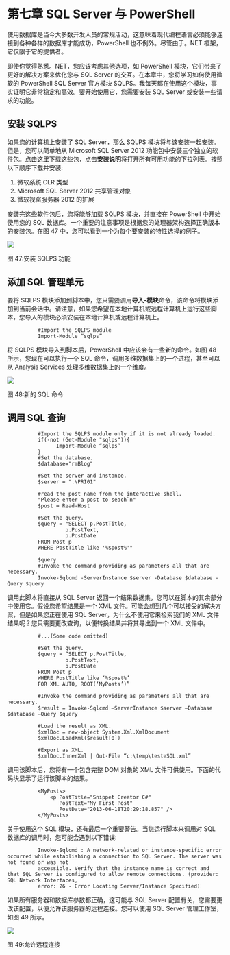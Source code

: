 # 第七章 SQL Server 与 PowerShell

使用数据库是当今大多数开发人员的常规活动，这意味着现代编程语言必须能够连接到各种各样的数据库才能成功，PowerShell 也不例外。尽管由于。NET 框架，它仅限于它的提供者。

即使你觉得熟悉。NET，您应该考虑其他选项，如 PowerShell 模块，它们带来了更好的解决方案来优化您与 SQL Server 的交互。在本章中，您将学习如何使用微软的 PowerShell SQL Server 官方模块 SQLPS。我每天都在使用这个模块，事实证明它非常稳定和高效。要开始使用它，您需要安装 SQL Server 或安装一些请求的功能。

## 安装 SQLPS

如果您的计算机上安装了 SQL Server，那么 SQLPS 模块将与该安装一起安装。但是，您可以简单地从 Microsoft SQL Server 2012 功能包中安装三个独立的软件包。[点击这里](http://www.microsoft.com/en-us/download/details.aspx?id=29065)下载这些包，点击**安装说明**将打开所有可用功能的下拉列表。按照以下顺序下载并安装:

1.  微软系统 CLR 类型
2.  Microsoft SQL Server 2012 共享管理对象
3.  微软视窗服务器 2012 的扩展

安装完这些软件包后，您将能够加载 SQLPS 模块，并直接在 PowerShell 中开始使用您的 SQL 数据库。一个重要的注意事项是根据您的处理器架构选择正确版本的安装包。在图 47 中，您可以看到一个为每个要安装的特性选择的例子。

![](../Images/image052.jpg)

图 47:安装 SQLPS 功能

## 添加 SQL 管理单元

要将 SQLPS 模块添加到脚本中，您只需要调用**导入-模块**命令，该命令将模块添加到当前会话中。请注意，如果您希望在本地计算机或远程计算机上运行这些脚本，您导入的模块必须安装在本地计算机或远程计算机上。

```
          #Import the SQLPS module
          Import-Module “sqlps”

```

将 SQLPS 模块导入到脚本后，PowerShell 中应该会有一些新的命令。如图 48 所示，您现在可以执行一个 SQL 命令，调用多维数据集上的一个进程，甚至可以从 Analysis Services 处理多维数据集上的一个维度。

![](../Images/image053.jpg)

图 48:新的 SQL 命令

## 调用 SQL 查询

```
          #Import the SQLPS module only if it is not already loaded.
          if(-not (Get-Module "sqlps")){
                Import-Module “sqlps”
          }
          #Set the database.
          $database="rmBlog"

          #Set the server and instance.
          $server = ".\PRI01"

          #read the post name from the interactive shell.
          "Please enter a post to seach`n"
          $post = Read-Host

          #Set the query.
          $query = "SELECT p.PostTitle,
                   p.PostText,
                   p.PostDate
          FROM Post p
          WHERE PostTitle like '%$post%'"

          $query
          #Invoke the command providing as parameters all that are necessary.
          Invoke-Sqlcmd -ServerInstance $server -Database $database -Query $query

```

调用此脚本将直接从 SQL Server 返回一个结果数据集，您可以在脚本的其余部分中使用它。假设您希望结果是一个 XML 文件。可能会想到几个可以接受的解决方案，但是如果您正在使用 SQL Server，为什么不使用它来检索我们的 XML 文件结果呢？您只需要更改查询，以便转换结果并将其导出到一个 XML 文件中。

```
          #...(Some code omitted)

          #Set the query.
          $query = “SELECT p.PostTitle,
                   p.PostText,
                   p.PostDate
          FROM Post p
          WHERE PostTitle like ‘%$post%’
          FOR XML AUTO, ROOT(‘MyPosts’)”

          #Invoke the command providing as parameters all that are necessary.
          $result = Invoke-Sqlcmd –ServerInstance $server –Database $database –Query $query

          #Load the result as XML.
          $xmlDoc = new-object System.Xml.XmlDocument
          $xmlDoc.LoadXml($result[0])

          #Export as XML.
          $xmlDoc.InnerXml | Out-File “c:\temp\testeSQL.xml”

```

调用该脚本后，您将有一个包含完整 DOM 对象的 XML 文件可供使用。下面的代码块显示了运行该脚本的结果。

```
          <MyPosts>
              <p PostTitle="Snippet Creator C#"
                 PostText="My First Post"
                 PostDate="2013-06-18T20:29:18.857" />
          </MyPosts>

```

关于使用这个 SQL 模块，还有最后一个重要警告。当您运行脚本来调用对 SQL 数据库的调用时，您可能会遇到以下错误:

```
          Invoke-Sqlcmd : A network-related or instance-specific error occurred while establishing a connection to SQL Server. The server was not found or was not
          accessible. Verify that the instance name is correct and that SQL Server is configured to allow remote connections. (provider: SQL Network Interfaces,
          error: 26 - Error Locating Server/Instance Specified)

```

如果所有服务器和数据库参数都正确，这可能与 SQL Server 配置有关，您需要更改该配置，以便允许该服务器的远程连接。您可以使用 SQL Server 管理工作室，如图 49 所示。

![](../Images/image054.jpg)

图 49:允许远程连接